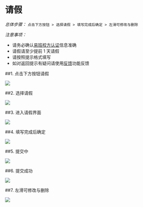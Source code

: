 # 请假

*总体步骤：* `点击下方按钮 > 选择请假 > 填写完成后确定 > 左滑可修改与删除`

*注意事项：*

- 请务必确认[易班校方认证](/introduction/verify_me.html)信息准确
- 请假请至少提前 1 天请假
- 请按照提示格式填写
- 如对返回提示有疑问请使用[反馈](/feedback)功能反馈

##1. 点击下方按钮请假

![](https://tva1.sinaimg.cn/large/006y8mN6ly1g6t6yu48x5j30hq0uqjs3.jpg)

##2. 选择请假

![](https://tva1.sinaimg.cn/large/006y8mN6ly1g6t70fhn9uj30hq0ugq3s.jpg)

##3. 进入请假界面

![](https://tva1.sinaimg.cn/large/006y8mN6ly1g6t746zd6ij30hs0uk74r.jpg)

##4. 填写完成后确定

![](https://tva1.sinaimg.cn/large/006y8mN6ly1g6t74zlu6tj30hs0uimxp.jpg)

##5. 提交中

![](https://tva1.sinaimg.cn/large/006y8mN6ly1g6t75hc83oj30hs0uit9e.jpg)

##6. 提交成功

![](https://tva1.sinaimg.cn/large/006y8mN6ly1g6t75ss99dj30hw0uoq3f.jpg)

##7. 左滑可修改与删除

![](https://tva1.sinaimg.cn/large/006y8mN6ly1g6t76thro9j30hw0uogm0.jpg)
